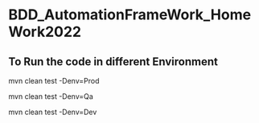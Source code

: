 # BDD_AutomationFrameWork_HomeWork2022



## To Run the code in different Environment
mvn clean test -Denv=Prod

mvn clean test -Denv=Qa

mvn clean test -Denv=Dev

